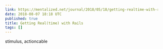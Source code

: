 ```yaml
---
link: https://mentalized.net/journal/2018/05/18/getting-realtime-with-rails/
date: 2018-08-07 18:18 UTC
published: true
title: Getting Real(time) with Rails
tags: []
---
```


stimulus, actioncable
